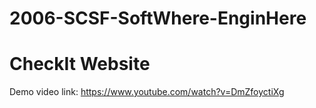 # 2006-SCSF-SoftWhere-EnginHere <br>
# CheckIt Website <br>
Demo video link: https://www.youtube.com/watch?v=DmZfoyctiXg
